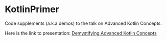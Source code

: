 # KotlinPrimer
Code supplements (a.k.a demos) to the talk on Advanced Kotlin Concepts.

Here is the link to presentation: [Demystifying Advanced Kotlin Concepts](https://docs.google.com/presentation/d/1qSb7sxd-Le_T9Mvg1yYIBpurcodXr9Kzz-TOP3B2bQs/edit?usp=sharing)
